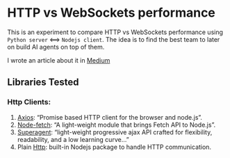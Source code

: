 # HTTP vs WebSockets performance

This is an experiment to compare HTTP vs WebSockets performance using `Python server` <==> `Nodejs client`. The idea is to find the best team to later on build AI agents on top of them.

I wrote an article about it in [Medium](https://medium.com/@jscriptcoder/http-vs-websocket-protocols-with-nodejs-clients-and-python-servers-3c830d703cbd)

## Libraries Tested

### Http Clients:
1. [Axios](https://github.com/axios/axios): “Promise based HTTP client for the browser and node.js”.
2. [Node-fetch](https://github.com/node-fetch/node-fetch): “A light-weight module that brings Fetch API to Node.js”.
3. [Superagent](https://visionmedia.github.io/superagent/): “light-weight progressive ajax API crafted for flexibility, readability, and a low learning curve…”
4. Plain [Http](https://nodejs.org/api/http.html): built-in Nodejs package to handle HTTP communication.
